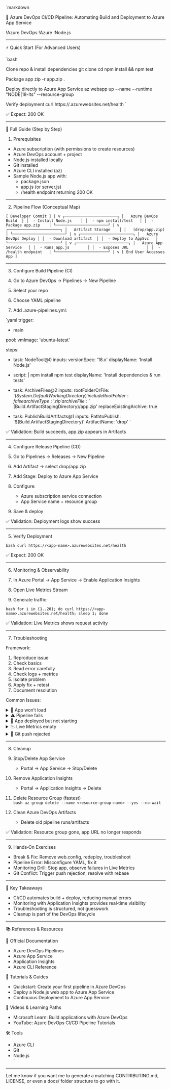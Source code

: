 `markdown

🚀 Azure DevOps CI/CD Pipeline: Automating Build and Deployment to Azure App Service

!Azure DevOps
!Azure
!Node.js

---

⚡ Quick Start (For Advanced Users)

`bash

Clone repo & install dependencies
git clone <your-repo-url>
cd <your-repo>
npm install && npm test

Package app
zip -r app.zip .

Deploy directly to Azure App Service
az webapp up --name <app-name> --runtime "NODE|18-lts" --resource-group <rg-name>

Verify deployment
curl https://<app-name>.azurewebsites.net/health
`

✅ Expect: 200 OK

---

📖 Full Guide (Step by Step)

1. Prerequisites

- Azure subscription (with permissions to create resources)  
- Azure DevOps account + project  
- Node.js installed locally  
- Git installed  
- Azure CLI installed (az)  
- Sample Node.js app with:
  - package.json
  - app.js (or server.js)
  - /health endpoint returning 200 OK

---

2. Pipeline Flow (Conceptual Map)

`
[ Developer Commit ]
        |
        v
┌───────────────────────┐
│   Azure DevOps Build  │
│  - Install Node.js    │
│  - npm install/test   │
│  - Package app.zip    │
└───────────────────────┘
        |
        v
┌───────────────────────┐
│   Artifact Storage    │
│   (drop/app.zip)      │
└───────────────────────┘
        |
        v
┌───────────────────────┐
│   Azure DevOps Deploy │
│  - Download artifact  │
│  - Deploy to AppSvc   │
└───────────────────────┘
        |
        v
┌───────────────────────┐
│   Azure App Service   │
│  - Runs app.js        │
│  - Exposes URL        │
│  - /health endpoint   │
└───────────────────────┘
        |
        v
[ End User Accesses App ]
`

---

3. Configure Build Pipeline (CI)

1. Go to Azure DevOps → Pipelines → New Pipeline  
2. Select your repo  
3. Choose YAML pipeline  
4. Add .azure-pipelines.yml:

`yaml
trigger:
- main

pool:
  vmImage: 'ubuntu-latest'

steps:
- task: NodeTool@0
  inputs:
    versionSpec: '18.x'
  displayName: 'Install Node.js'

- script: |
    npm install
    npm test
  displayName: 'Install dependencies & run tests'

- task: ArchiveFiles@2
  inputs:
    rootFolderOrFile: '$(System.DefaultWorkingDirectory)'
    includeRootFolder: false
    archiveType: 'zip'
    archiveFile: '$(Build.ArtifactStagingDirectory)/app.zip'
    replaceExistingArchive: true

- task: PublishBuildArtifacts@1
  inputs:
    PathtoPublish: '$(Build.ArtifactStagingDirectory)'
    ArtifactName: 'drop'
`

✅ Validation: Build succeeds, app.zip appears in Artifacts

---

4. Configure Release Pipeline (CD)

1. Go to Pipelines → Releases → New Pipeline  
2. Add Artifact → select drop/app.zip  
3. Add Stage: Deploy to Azure App Service  
4. Configure:
   - Azure subscription service connection  
   - App Service name + resource group  
5. Save & deploy  

✅ Validation: Deployment logs show success

---

5. Verify Deployment

`bash
curl https://<app-name>.azurewebsites.net/health
`

✅ Expect: 200 OK

---

6. Monitoring & Observability

1. In Azure Portal → App Service → Enable Application Insights  
2. Open Live Metrics Stream  
3. Generate traffic:

`bash
for i in {1..20}; do curl https://<app-name>.azurewebsites.net/health; sleep 1; done
`

✅ Validation: Live Metrics shows request activity

---

7. Troubleshooting

Framework:  
1. Reproduce issue  
2. Check basics  
3. Read error carefully  
4. Check logs + metrics  
5. Isolate problem  
6. Apply fix + retest  
7. Document resolution  

Common Issues:

<details>
<summary>🚫 App won’t load</summary>

- Service stopped → Start App Service  
- Wrong runtime → Update runtime  
- Missing startup file → Add web.config (Windows) or startup command (Linux)  

</details>

<details>
<summary>⚠ Pipeline fails</summary>

- Permission denied → Click Permit  
- Missing service connection → Re‑create  
- Build step fails → Fix YAML or missing files  

</details>

<details>
<summary>🛑 App deployed but not starting</summary>

`bash
az webapp log tail --name <appname> --resource-group <rg>
`

- Infra logs only → Missing web.config  
- Runtime errors → Fix code/packages  

</details>

<details>
<summary>📉 Live Metrics empty</summary>

- Generate traffic → curl /health  
- Restart App Service  
- Check Insights connection string  

</details>

<details>
<summary>🔄 Git push rejected</summary>

`bash
git pull --rebase origin main
git push origin main
`

</details>

---

8. Cleanup

1. Stop/Delete App Service  
   - Portal → App Service → Stop/Delete  

2. Remove Application Insights  
   - Portal → Application Insights → Delete  

3. Delete Resource Group (fastest)  
   `bash
   az group delete --name <resource-group-name> --yes --no-wait
   `

4. Clean Azure DevOps Artifacts  
   - Delete old pipeline runs/artifacts  

✅ Validation: Resource group gone, app URL no longer responds

---

9. Hands‑On Exercises

- Break & Fix: Remove web.config, redeploy, troubleshoot  
- Pipeline Error: Misconfigure YAML, fix it  
- Monitoring Drill: Stop app, observe failures in Live Metrics  
- Git Conflict: Trigger push rejection, resolve with rebase  

---

🔑 Key Takeaways

- CI/CD automates build + deploy, reducing manual errors  
- Monitoring with Application Insights provides real‑time visibility  
- Troubleshooting is structured, not guesswork  
- Cleanup is part of the DevOps lifecycle  

---

📚 References & Resources

🔗 Official Documentation

- Azure DevOps Pipelines  
- Azure App Service  
- Application Insights  
- Azure CLI Reference  

📝 Tutorials & Guides

- Quickstart: Create your first pipeline in Azure DevOps  
- Deploy a Node.js web app to Azure App Service  
- Continuous Deployment to Azure App Service  

🎥 Videos & Learning Paths

- Microsoft Learn: Build applications with Azure DevOps  
- YouTube: Azure DevOps CI/CD Pipeline Tutorials  

🛠 Tools

- Azure CLI  
- Git  
- Node.js  
`

---  

Let me know if you want me to generate a matching CONTRIBUTING.md, LICENSE, or even a docs/ folder structure to go with it.
